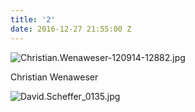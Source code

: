 ```yaml
---
title: '2'
date: 2016-12-27 21:55:00 Z
---
```


![Christian.Wenaweser-120914-12882.jpg](/uploads/Christian.Wenaweser-120914-12882.jpg)

Christian Wenaweser

![David.Scheffer_0135.jpg](/uploads/David.Scheffer_0135.jpg)